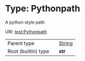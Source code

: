 
# Type: Pythonpath


A python style path

URI: [test:Pythonpath](https://linkml.org/testing/Pythonpath)

|  |  |  |
| --- | --- | --- |
| Parent type | | [String](types/String.md) |
| Root (builtin) type | | **str** |
